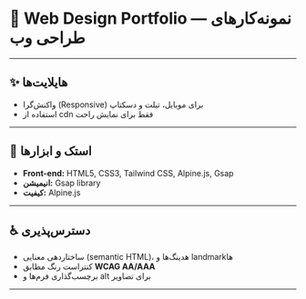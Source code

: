 # 🎨 Web Design Portfolio — نمونه‌کارهای طراحی وب


---

## ✨ هایلایت‌ها
- واکنش‌گرا (Responsive) برای موبایل، تبلت و دسکتاپ
- استفاده از cdn فقط برای نمایش راحت
---

## 🧰 استک و ابزارها
- **Front-end:** HTML5, CSS3, Tailwind CSS, Alpine.js, Gsap
- **انیمیشن:** Gsap library
- **کیفیت:**  Alpine.js
---

## ♿ دسترس‌پذیری
- ساختاردهی معنایی (semantic HTML)، هدینگ‌ها و landmarkها  
- کنتراست رنگ مطابق **WCAG AA/AAA**   
- برچسب‌گذاری فرم‌ها و alt برای تصاویر

---


